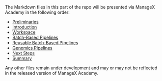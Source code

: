 The Markdown files in this part of the repo will be presented via ManageX Academy in the following order:

- [Preliminaries](/genomics/pipeline/prelims.md)
- [Introduction](/genomics/pipeline/intro.md)
- [Workspace](/genomics/pipeline/workspace.md)
- [Batch-Based Pipelines](/genomics/pipeline/batch.md)
- [Reusable Batch-Based Pipelines](/genomics/pipeline/reusable_batch.md)
- [Genomics Pipelines](/genomics/pipeline/discipline_specific.md)
- [Next Steps](/genomics/pipeline/nextsteps.md)
- [Summary](/genomics/pipeline/summary.md)

Any other files remain under development and may or may not be reflected in the released version of ManageX Academy.
